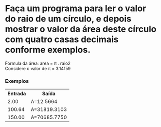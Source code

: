 
<div>
  <h1>Faça um programa para ler o valor do raio de um círculo, e depois mostrar o valor da área deste círculo com quatro casas decimais conforme exemplos.</h1>
  <p>Fórmula da área: area = π . raio2 <br>Considere o valor de π = 3.14159</p>
  <h3>Exemplos</h3>
    <table>
        <tr>
            <th>Entrada</th>
            <th>Saída</th>
        </tr>
        <tr>
            <td>2.00</td>
            <td>A=12.5664</td>
        </tr>
        <tr>
            <td>100.64</td>
            <td>A=31819.3103</td>
        </tr>
        <tr>
            <td>150.00</td>
            <td>A=70685.7750</td>
        </tr>
    </table>
    </div>
